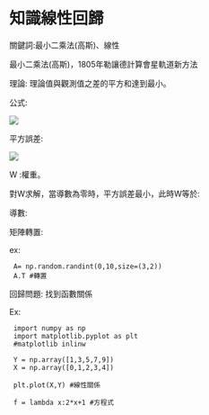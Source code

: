 # 知識線性回歸


關鍵詞:最小二乘法(高斯)、線性

最小二乘法(高斯)，1805年勒讓德計算會星軌道新方法

理論: 理論值與觀測值之差的平方和達到最小。
    
公式:

<img src="http://chart.googleapis.com/chart?cht=tx&chl= H = \sum_{0}^m( y - y_i)^2" style="border:none;">

平方誤差:

<img src="http://chart.googleapis.com/chart?cht=tx&chl= H = \sum_{0}^m( y_i - x_i^T w)^2" style="border:none;">

W :權重。
    
對W求解，當導數為零時，平方誤差最小，此時W等於:
    
導數:
   

矩陣轉置:
   
   ex:
   
     A= np.random.randint(0,10,size=(3,2))
     A.T #轉置
     



回歸問題:
     找到函數關係



Ex: 

     import numpy as np
     import matplotlib.pyplot as plt
     #matplotlib inlinw
     
     Y = np.array([1,3,5,7,9])
     X = np.array([0,1,2,3,4])
   
     plt.plot(X,Y) #線性關係
     
     f = lambda x:2*x+1 #方程式
     
     
     
     
     
